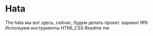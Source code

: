 # Hata
The hata
мы вот здесь, сейчас, будем делать проект. 
вариант №6 
Испольуем инструменты HTML,CSS
Readme me
